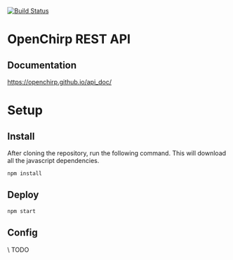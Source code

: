 [![Build Status](https://travis-ci.org/nampereira/openchirp_rest.svg?branch=master)](https://travis-ci.org/nampereira/openchirp_rest)

# OpenChirp REST API

## Documentation
https://openchirp.github.io/api_doc/


# Setup
## Install
After cloning the repository, run the following command. This will download all the javascript dependencies.
```
npm install
```

## Deploy
```
npm start
```

## Config
\\ TODO


